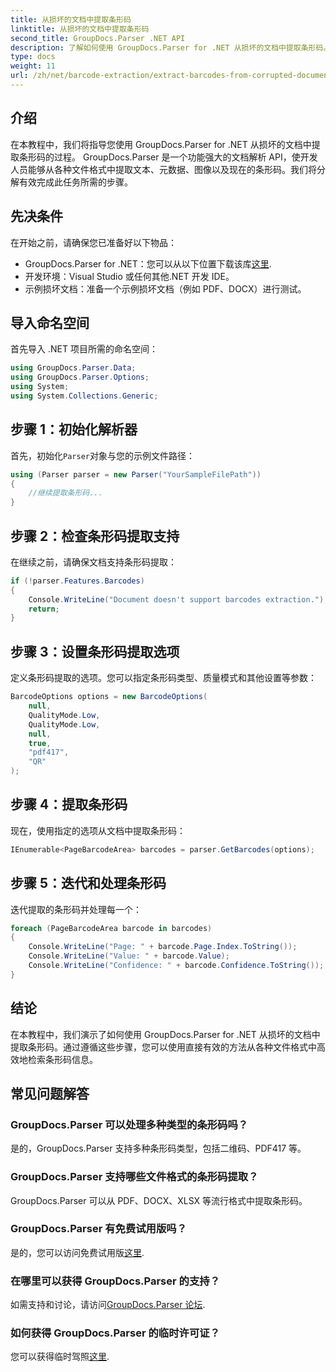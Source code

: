 ```yaml
---
title: 从损坏的文档中提取条形码
linktitle: 从损坏的文档中提取条形码
second_title: GroupDocs.Parser .NET API
description: 了解如何使用 GroupDocs.Parser for .NET 从损坏的文档中提取条形码。包含分步说明的综合教程。
type: docs
weight: 11
url: /zh/net/barcode-extraction/extract-barcodes-from-corrupted-document/
---
```

## 介绍
在本教程中，我们将指导您使用 GroupDocs.Parser for .NET 从损坏的文档中提取条形码的过程。 GroupDocs.Parser 是一个功能强大的文档解析 API，使开发人员能够从各种文件格式中提取文本、元数据、图像以及现在的条形码。我们将分解有效完成此任务所需的步骤。
## 先决条件
在开始之前，请确保您已准备好以下物品：
-  GroupDocs.Parser for .NET：您可以从以下位置下载该库[这里](https://releases.groupdocs.com/parser/net/).
- 开发环境：Visual Studio 或任何其他.NET 开发 IDE。
- 示例损坏文档：准备一个示例损坏文档（例如 PDF、DOCX）进行测试。

## 导入命名空间
首先导入 .NET 项目所需的命名空间：
```csharp
using GroupDocs.Parser.Data;
using GroupDocs.Parser.Options;
using System;
using System.Collections.Generic;
```
## 步骤 1：初始化解析器
首先，初始化`Parser`对象与您的示例文件路径：
```csharp
using (Parser parser = new Parser("YourSampleFilePath"))
{
    //继续提取条形码...
}
```
## 步骤 2：检查条形码提取支持
在继续之前，请确保文档支持条形码提取：
```csharp
if (!parser.Features.Barcodes)
{
    Console.WriteLine("Document doesn't support barcodes extraction.");
    return;
}
```
## 步骤 3：设置条形码提取选项
定义条形码提取的选项。您可以指定条形码类型、质量模式和其他设置等参数：
```csharp
BarcodeOptions options = new BarcodeOptions(
    null,
    QualityMode.Low,
    QualityMode.Low,
    null,
    true,
    "pdf417",
    "QR"
);
```
## 步骤 4：提取条形码
现在，使用指定的选项从文档中提取条形码：
```csharp
IEnumerable<PageBarcodeArea> barcodes = parser.GetBarcodes(options);
```
## 步骤 5：迭代和处理条形码
迭代提取的条形码并处理每一个：
```csharp
foreach (PageBarcodeArea barcode in barcodes)
{
    Console.WriteLine("Page: " + barcode.Page.Index.ToString());
    Console.WriteLine("Value: " + barcode.Value);
    Console.WriteLine("Confidence: " + barcode.Confidence.ToString());
}
```

## 结论
在本教程中，我们演示了如何使用 GroupDocs.Parser for .NET 从损坏的文档中提取条形码。通过遵循这些步骤，您可以使用直接有效的方法从各种文件格式中高效地检索条形码信息。

## 常见问题解答
### GroupDocs.Parser 可以处理多种类型的条形码吗？
是的，GroupDocs.Parser 支持多种条形码类型，包括二维码、PDF417 等。
### GroupDocs.Parser 支持哪些文件格式的条形码提取？
GroupDocs.Parser 可以从 PDF、DOCX、XLSX 等流行格式中提取条形码。
### GroupDocs.Parser 有免费试用版吗？
是的，您可以访问免费试用版[这里](https://releases.groupdocs.com/).
### 在哪里可以获得 GroupDocs.Parser 的支持？
如需支持和讨论，请访问[GroupDocs.Parser 论坛](https://forum.groupdocs.com/c/parser/17).
### 如何获得 GroupDocs.Parser 的临时许可证？
您可以获得临时驾照[这里](https://purchase.groupdocs.com/temporary-license/).